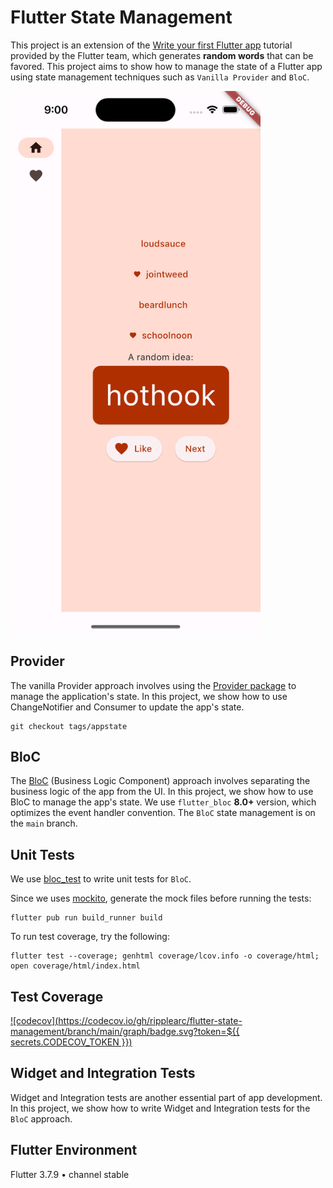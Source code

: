 # Flutter State Management

This project is an extension of the [Write your first Flutter app](https://docs.flutter.dev/get-started/codelab) tutorial provided by the Flutter team, which generates **random words** that can be favored. This project aims to show how to manage the state of a Flutter app using state management techniques such as `Vanilla Provider` and `BloC`.

<img src="https://github.com/ripplearc/ripplearc.github.io/blob/main/images/Flutter/state-management/generator-screenshots.png" alt="Drawing" style="width: 400px;"/>


## Provider
The vanilla Provider approach involves using the [Provider package](https://pub.dev/packages/provider) to manage the application's state. In this project, we show how to use ChangeNotifier and Consumer to update the app's state. 

```
git checkout tags/appstate
```

## BloC
The [BloC](https://pub.dev/packages/flutter_bloc) (Business Logic Component) approach involves separating the business logic of the app from the UI. In this project, we show how to use BloC to manage the app's state. We use `flutter_bloc` **8.0+** version, which optimizes the event handler convention. The `BloC` state management is on the `main` branch. 

## Unit Tests
We use [bloc_test](https://pub.dev/packages/bloc_test) to write unit tests for `BloC`. 

Since we uses [mockito](https://pub.dev/packages/mockito), generate the mock files before running the tests:

```
flutter pub run build_runner build
```

To run test coverage, try the following:

```
flutter test --coverage; genhtml coverage/lcov.info -o coverage/html; open coverage/html/index.html
```

## Test Coverage

[![codecov](https://codecov.io/gh/ripplearc/flutter-state-management/branch/main/graph/badge.svg?token=${{ secrets.CODECOV_TOKEN }})](https://codecov.io/gh/ripplearc/flutter-state-management)


## Widget and Integration Tests
Widget and Integration tests are another essential part of app development. In this project, we show how to write Widget and Integration tests for the `BloC` approach.

## Flutter Environment
Flutter 3.7.9 • channel stable

